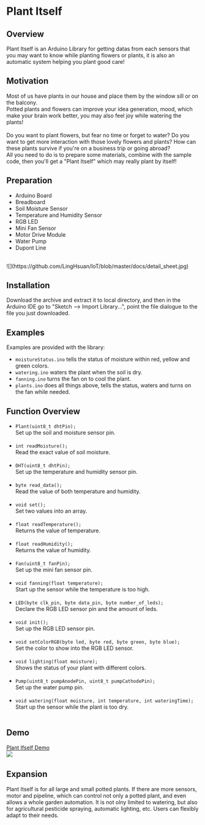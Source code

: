 # Plant Itself

## Overview
Plant Itself is an Arduino Library for getting datas from each sensors that you may want to know while planting flowers or plants, it is also an automatic system helping you plant good care!

## Motivation
Most of us have plants in our house and place them by the window sill or on the balcony.<br>
Potted plants and flowers can improve your idea generation, mood, which make your brain work better, you may also feel joy while watering the plants!<br><br>
Do you want to plant flowers, but fear no time or forget to water? Do you want to get more interaction with those lovely flowers and plants? How can these plants survive if you're on a business trip or going abroad?<br>
All you need to do is to prepare some materials, combine with the sample code, then you'll get a "Plant Itself" which may really plant by itself!<br>

## Preparation
- Arduino Board
- Breadboard
- Soil Moisture Sensor
- Temperature and Humidity Sensor
- RGB LED
- Mini Fan Sensor
- Motor Drive Module
- Water Pump
- Dupont Line
<br>
![](https://github.com/LingHsuan/IoT/blob/master/docs/detail_sheet.jpg)

## Installation
Download the archive and extract it to local directory, and then in the Arduino IDE go to "Sketch --> Import Library...", point the file dialogue to the file you just downloaded.

## Examples
Examples are provided with the library:<br>
- `moistureStatus.ino` tells the status of moisture within red, yellow and green colors.
- `watering.ino` waters the plant when the soil is dry.
- `fanning.ino` turns the fan on to cool the plant.
- `plants.ino` does all things above, tells the status, waters and turns on the fan while needed.

## Function Overview
- `Plant(uint8_t dhtPin);`<br>
Set up the soil and moisture sensor pin.<br><br>
-	`int readMoisture();`<br>
Read the exact value of soil moisture.<br><br>
- `DHT(uint8_t dhtPin);`<br>
Set up the temperature and humidity sensor pin.<br><br>
-	`byte read_data();`<br>
Read the value of both temperature and humidity.<br><br>
-	`void set();`<br>
Set two values into an array.<br><br>
-	`float readTemperature();`<br>
Returns the value of temperature.<br><br>
-	`float readHumidity();`<br>
Returns the value of humidity.<br><br>
- `Fan(uint8_t fanPin);`<br>
Set up the mini fan sensor pin.<br><br>
-	`void fanning(float temperature);`<br>
Start up the sensor while the temperature is too high.<br><br>
- `LED(byte clk_pin, byte data_pin, byte number_of_leds);`<br>
Declare the RGB LED sensor pin and the amount of leds.<br><br>
- `void init();`<br>
Set up the RGB LED sensor pin.<br><br>
-	`void setColorRGB(byte led, byte red, byte green, byte blue);`<br>
Set the color to show into the RGB LED sensor.<br><br>
-	`void lighting(float moisture);`<br>
Shows the status of your plant with different colors.<br><br>
-	`Pump(uint8_t pumpAnodePin, uint8_t pumpCathodePin);`<br>
Set up the water pump pin.<br><br>
-	`void watering(float moisture, int temperature, int wateringTime);`<br>
Start up the sensor while the plant is too dry.<br><br>

## Demo
[Plant Ifself Demo](https://www.youtube.com/watch?v=XilohPDyfyM)<br>
[![](http://img.youtube.com/vi/XilohPDyfyM/0.jpg)](https://www.youtube.com/watch?v=XilohPDyfyM)

## Expansion
Plant Itself is for all large and small potted plants. If there are more sensors, motor and pipeline, which can control not only a potted plant, and even allows a whole garden automation. It is not olny limited to watering, but also for agricultural pesticide spraying, automatic lighting, etc. Users can flexibly adapt to their needs.

